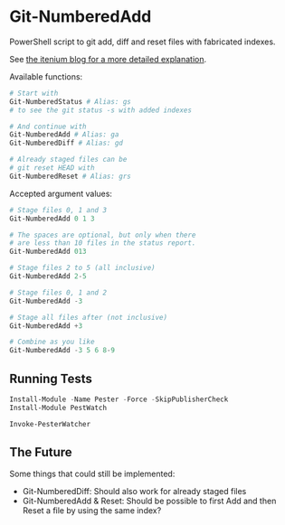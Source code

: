 # Git-NumberedAdd

PowerShell script to git add, diff and reset files with fabricated indexes.

See [the itenium blog for a more detailed explanation](https://itenium.be/blog/productivity/git-numbered-add-for-powershell).


Available functions:  
```powershell
# Start with
Git-NumberedStatus # Alias: gs
# to see the git status -s with added indexes

# And continue with
Git-NumberedAdd # Alias: ga
Git-NumberedDiff # Alias: gd

# Already staged files can be
# git reset HEAD with
Git-NumberedReset # Alias: grs
```

Accepted argument values:  
```powershell
# Stage files 0, 1 and 3
Git-NumberedAdd 0 1 3

# The spaces are optional, but only when there
# are less than 10 files in the status report.
Git-NumberedAdd 013

# Stage files 2 to 5 (all inclusive)
Git-NumberedAdd 2-5

# Stage files 0, 1 and 2
Git-NumberedAdd -3

# Stage all files after (not inclusive)
Git-NumberedAdd +3

# Combine as you like
Git-NumberedAdd -3 5 6 8-9
```

## Running Tests

```powershell
Install-Module -Name Pester -Force -SkipPublisherCheck
Install-Module PestWatch

Invoke-PesterWatcher
```


## The Future

Some things that could still be implemented:

- Git-NumberedDiff: Should also work for already staged files
- Git-NumberedAdd & Reset: Should be possible to first Add and then Reset a file by using the same index?
